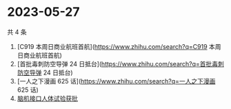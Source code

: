 # 2023-05-27

共 4 条

<!-- BEGIN -->
<!-- 最后更新时间 Sat May 27 2023 13:02:15 GMT+0800 (China Standard Time) -->

1. [C919 本周日商业航班首航](https://www.zhihu.com/search?q=C919
   本周日商业航班首航)
1. [首批毒刺防空导弹 24 日抵台](https://www.zhihu.com/search?q=首批毒刺防空导弹
   24 日抵台)
1. [一人之下漫画 625 话](https://www.zhihu.com/search?q=一人之下漫画 625 话)
1. [脑机接口人体试验获批](https://www.zhihu.com/search?q=脑机接口人体试验获批)

<!-- END -->
